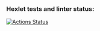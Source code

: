 ### Hexlet tests and linter status:
[![Actions Status](https://github.com/DaniilKornilov/java-project-99/actions/workflows/hexlet-check.yml/badge.svg)](https://github.com/DaniilKornilov/java-project-99/actions)
